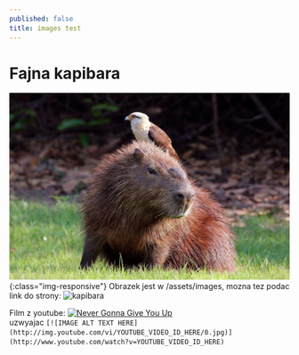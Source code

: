 ```yaml
---
published: false 
title: images test
---
```


# Fajna kapibara
![kapibara](/assets/images/test.jpg){:class="img-responsive"}
Obrazek jest w /assets/images, mozna tez podac link do strony:
![kapibara](https://upload.wikimedia.org/wikipedia/commons/thumb/a/a6/White-throated_kingbird_%28Tyrannus_albogularis%29_on_Capybara.JPG/2560px-White-throated_kingbird_%28Tyrannus_albogularis%29_on_Capybara.JPG)  

Film z youtube:
[![Never Gonna Give You Up](http://img.youtube.com/vi/dQw4w9WgXcQ/0.jpg)](https://www.youtube.com/watch?v=dQw4w9WgXcQ)  
uzwyajac ```[![IMAGE ALT TEXT HERE](http://img.youtube.com/vi/YOUTUBE_VIDEO_ID_HERE/0.jpg)](http://www.youtube.com/watch?v=YOUTUBE_VIDEO_ID_HERE)```  

